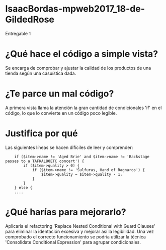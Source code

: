 # IsaacBordas-mpweb2017_18-de-GildedRose
Entregable 1

# ¿Qué hace el código a simple vista?
Se encarga de comprobar y ajustar la calidad de los productos de una tienda según una casuística dada.

# ¿Te parce un mal código?
A primera vista llama la atención la gran cantidad de condicionales 'if' en el código, lo que lo convierte en un código poco legible.

# Justifica por qué
Las siguientes líneas se hacen difíciles de leer y comprender:
```
    if ($item->name != 'Aged Brie' and $item->name != 'Backstage passes to a TAFKAL80ETC concert') {
        if ($item->quality > 0) {
            if ($item->name != 'Sulfuras, Hand of Ragnaros') {
                $item->quality = $item->quality - 1;
            }
        }
    } else {
    ....
```

# ¿Qué harías para mejorarlo?
Aplicaría el refactoring 'Replace Nested Conditional with Guard Clauses' para eliminar la identación excesiva y mejorar así la legibilidad.
Una vez comprobado el correcto funcionamiento se podría utilizar la técnica 'Consolidate Conditional Expression' para agrupar condicionales.
